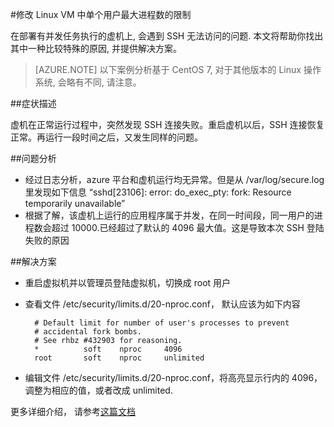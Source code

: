 <properties 
	pageTitle="修改 Linux VM 中单个用户最大进程数的限制" 
	description="修改 Linux VM 中单个用户最大进程数的限制" 
	services="virtual-machines" 
	documentationCenter="" 
	authors=""
	manager="" 
	editor=""/>
<tags ms.service="virtual-machines-aog" ms.date="" wacn.date="08/31/2016"/>
#修改 Linux VM 中单个用户最大进程数的限制

在部署有并发任务执行的虚机上, 会遇到 SSH 无法访问的问题. 本文将帮助你找出其中一种比较特殊的原因, 并提供解决方案。  
>[AZURE.NOTE] 以下案例分析基于 CentOS 7, 对于其他版本的 Linux 操作系统, 会略有不同, 请注意。

##症状描述

虚机在正常运行过程中，突然发现 SSH 连接失败。重启虚机以后，SSH 连接恢复正常。再运行一段时间之后，又发生同样的问题。

##问题分析

- 经过日志分析，azure 平台和虚机运行均无异常。但是从 /var/log/secure.log 里发现如下信息 “sshd[23106]: error: do_exec_pty: fork: Resource temporarily unavailable”
- 根据了解，该虚机上运行的应用程序属于并发，在同一时间段，同一用户的进程数会超过 10000.已经超过了默认的 4096 最大值。这是导致本次 SSH 登陆失败的原因

##解决方案

- 重启虚拟机并以管理员登陆虚拟机，切换成 root 用户
- 查看文件 /etc/security/limits.d/20-nproc.conf， 默认应该为如下内容

		# Default limit for number of user's processes to prevent
		# accidental fork bombs.
		# See rhbz #432903 for reasoning.	
		*          soft    nproc     4096
		root       soft    nproc     unlimited

- 编辑文件 /etc/security/limits.d/20-nproc.conf，将高亮显示行内的 4096，调整为相应的值，或者改成 unlimited.

更多详细介绍， 请参考[这篇文档](https://access.redhat.com/documentation/en-US/Red_Hat_Enterprise_Linux/7/html/Migration_Planning_Guide/sect-Red_Hat_Enterprise_Linux-Migration_Planning_Guide-System_Management.html)


